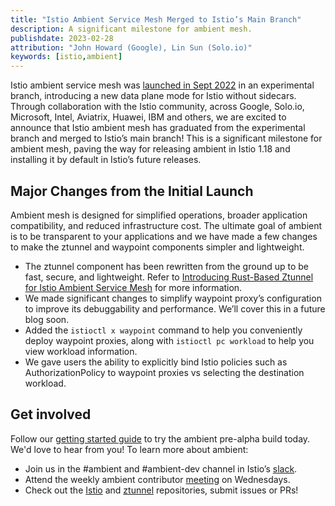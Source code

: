 ```yaml
---
title: "Istio Ambient Service Mesh Merged to Istio’s Main Branch"
description: A significant milestone for ambient mesh.
publishdate: 2023-02-28
attribution: "John Howard (Google), Lin Sun (Solo.io)"
keywords: [istio,ambient]
---
```


Istio ambient service mesh was [launched in Sept 2022](/blog/2022/introducing-ambient-mesh/) in an experimental branch, introducing a new data plane mode for Istio without sidecars. Through collaboration with the Istio community, across Google, Solo.io, Microsoft, Intel, Aviatrix, Huawei, IBM and others, we are excited to announce that Istio ambient mesh has graduated from the experimental branch and merged to Istio’s main branch! This is a significant milestone for ambient mesh, paving the way for releasing ambient in Istio 1.18 and installing it by default in Istio’s future releases.

## Major Changes from the Initial Launch

Ambient mesh is designed for simplified operations, broader application compatibility, and reduced infrastructure cost. The ultimate goal of ambient is to be transparent to your applications and we have made a few changes to make the ztunnel and waypoint components simpler and lightweight.

* The ztunnel component has been rewritten from the ground up to be fast, secure, and lightweight. Refer to [Introducing Rust-Based Ztunnel for Istio Ambient Service Mesh](/blog/2023/rust-based-ztunnel/) for more information.
* We made significant changes to simplify waypoint proxy’s configuration to improve its debuggability and performance. We’ll cover this in a future blog soon.
* Added the `istioctl x waypoint` command to help you conveniently deploy waypoint proxies, along with `istioctl pc workload` to help you view workload information.
* We gave users the ability to explicitly bind Istio policies such as AuthorizationPolicy to waypoint proxies vs selecting the destination workload.

## Get involved

Follow our [getting started guide](http://preliminary.istio.io/latest/docs/ops/ambient/getting-started/) to try the ambient pre-alpha build today. We'd love to hear from you! To learn more about ambient:

* Join us in the #ambient and #ambient-dev channel in Istio’s [slack](https://slack.istio.io).
* Attend the weekly ambient contributor [meeting](https://github.com/istio/community/blob/master/WORKING-GROUPS.md#working-group-meetings) on Wednesdays.
* Check out the [Istio](http://github.com/istio/istio) and [ztunnel](http://github.com/istio/ztunnel) repositories, submit issues or PRs!
